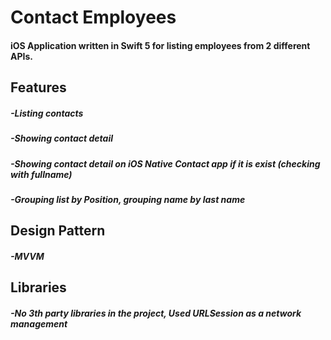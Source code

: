 # Contact Employees

#### iOS Application written in Swift 5 for listing employees from 2 different APIs.


## Features
##### -Listing contacts
##### -Showing contact detail
##### -Showing contact detail on iOS Native Contact app if it is exist (checking with fullname)
##### -Grouping list by Position, grouping name by last name

## Design Pattern
##### -MVVM

## Libraries
##### -No 3th party libraries in the project, Used URLSession as a network management
